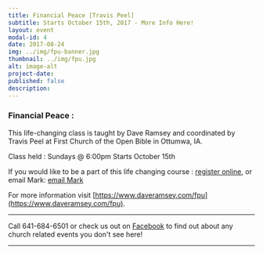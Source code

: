 ```yaml
---
title: Financial Peace [Travis Peel]
subtitle: Starts October 15th, 2017 - More Info Here!
layout: event
modal-id: 4
date: 2017-08-24
img: ../img/fpu-banner.jpg
thumbnail: ../img/fpu.jpg
alt: image-alt
project-date:
published: false
description:
---
```


### Financial Peace :

This life-changing class is taught by Dave Ramsey and coordinated by Travis Peel at First Church of the Open Bible in Ottumwa, IA.

Class held :
Sundays @ 6:00pm
Starts October 15th

If you would like to be a part of this life changing course : [register online](https://www.daveramsey.com/fpu/classes/1048039), or email Mark: [email Mark](mailto:bridge_mark@msn.com)

For more information visit [https://www.daveramsey.com/fpu](https://www.daveramsey.com/fpu).


-----

Call 641-684-6501 or check us out on <a href="https://www.facebook.com/FirstChurchOfTheOpenBibleOfOttumwa/" target="_blank">Facebook</a> to find out about any church related events you don't see here!

------

